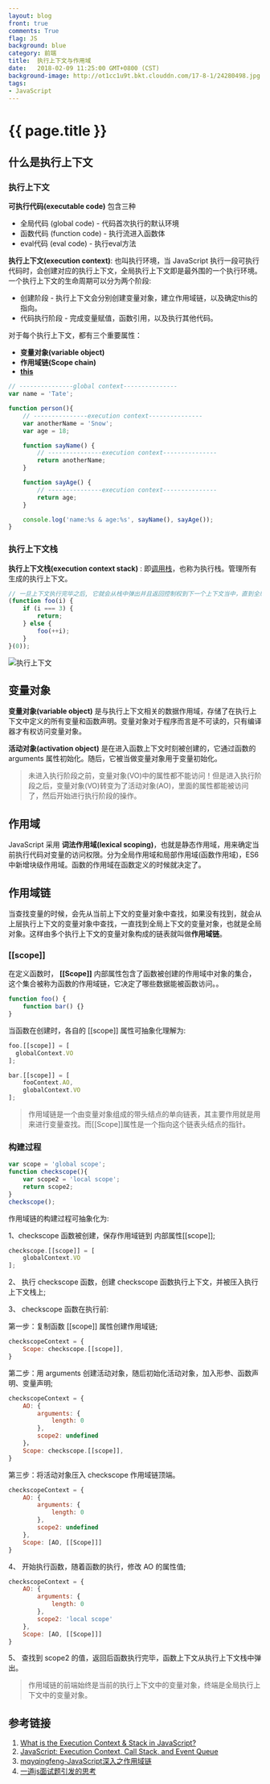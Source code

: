 ```yaml
---
layout: blog
front: true
comments: True
flag: JS
background: blue
category: 前端
title:  执行上下文与作用域
date:   2018-02-09 11:25:00 GMT+0800 (CST)
background-image: http://ot1cc1u9t.bkt.clouddn.com/17-8-1/24280498.jpg
tags:
- JavaScript
---
```

# {{ page.title }}

## 什么是执行上下文

### 执行上下文

**可执行代码(executable code)** 包含三种

* 全局代码 (global code) - 代码首次执行的默认环境
* 函数代码 (function code) - 执行流进入函数体
* eval代码 (eval code) - 执行eval方法

**执行上下文(execution context)**: 也叫执行环境，当 JavaScript 执行一段可执行代码时，会创建对应的执行上下文，全局执行上下文即是最外围的一个执行环境。一个执行上下文的生命周期可以分为两个阶段:

* 创建阶段 - 执行上下文会分别创建变量对象，建立作用域链，以及确定this的指向。
* 代码执行阶段 - 完成变量赋值，函数引用，以及执行其他代码。

对于每个执行上下文，都有三个重要属性：

* **变量对象(variable object)**
* **作用域链(Scope chain)**
* **[this]( {{site.url}}/2018/01/30/js-this.html )**

```js
// ---------------global context---------------
var name = 'Tate';

function person(){
    // ---------------execution context---------------
    var anotherName = 'Snow';
    var age = 18;

    function sayName() {
        // ---------------execution context---------------
        return anotherName;
    }

    function sayAge() {
        // ---------------execution context---------------
        return age;
    }

    console.log('name:%s & age:%s', sayName(), sayAge());
}
```

### 执行上下文栈

**执行上下文栈(execution context stack)** : 即[调用栈]( {{site.url}}/2018/02/05/js-event-loop.html )，也称为执行栈。管理所有生成的执行上下文。

```js
// 一旦上下文执行完毕之后, 它就会从栈中弹出并且返回控制权到下一个上下文当中，直到全局上下文又再次被访问。
(function foo(i) {
    if (i === 3) {
        return;
    } else {
        foo(++i);
    }
}(0));
```

![执行上下文](http://davidshariff.com/blog/wp-content/uploads/2012/06/es1.gif)

## 变量对象

**变量对象(variable object)** 是与执行上下文相关的数据作用域，存储了在执行上下文中定义的所有变量和函数声明。变量对象对于程序而言是不可读的，只有编译器才有权访问变量对象。

**活动对象(activation object)** 是在进入函数上下文时刻被创建的，它通过函数的 arguments 属性初始化。随后，它被当做变量对象用于变量初始化。

> 未进入执行阶段之前，变量对象(VO)中的属性都不能访问！但是进入执行阶段之后，变量对象(VO)转变为了活动对象(AO)，里面的属性都能被访问了，然后开始进行执行阶段的操作。

## 作用域

JavaScript 采用 **词法作用域(lexical scoping)**，也就是静态作用域，用来确定当前执行代码对变量的访问权限。分为全局作用域和局部作用域(函数作用域)，ES6中新增块级作用域。函数的作用域在函数定义的时候就决定了。

## 作用域链

当查找变量的时候，会先从当前上下文的变量对象中查找，如果没有找到，就会从上层执行上下文的变量对象中查找，一直找到全局上下文的变量对象，也就是全局对象。这样由多个执行上下文的变量对象构成的链表就叫做**作用域链**。

### [[scope]]

在定义函数时， **[[Scope]]** 内部属性包含了函数被创建的作用域中对象的集合，这个集合被称为函数的作用域链，它决定了哪些数据能被函数访问。。

```js
function foo() {
    function bar() {}
}
```

当函数在创建时，各自的 [[scope]] 属性可抽象化理解为:

```js
foo.[[scope]] = [
  globalContext.VO
];

bar.[[scope]] = [
    fooContext.AO,
    globalContext.VO
];
```

> 作用域链是一个由变量对象组成的带头结点的单向链表，其主要作用就是用来进行变量查找。而[[Scope]]属性是一个指向这个链表头结点的指针。

### 构建过程

```js
var scope = 'global scope';
function checkscope(){
    var scope2 = 'local scope';
    return scope2;
}
checkscope();
```

作用域链的构建过程可抽象化为:

1、checkscope 函数被创建，保存作用域链到 内部属性[[scope]];

```js
checkscope.[[scope]] = [
    globalContext.VO
];
```

2、 执行 checkscope 函数，创建 checkscope 函数执行上下文，并被压入执行上下文栈上;

3、 checkscope 函数在执行前:

第一步：复制函数 [[scope]] 属性创建作用域链;

```js
checkscopeContext = {
    Scope: checkscope.[[scope]],
}
```

第二步：用 arguments 创建活动对象，随后初始化活动对象，加入形参、函数声明、变量声明;

```js
checkscopeContext = {
    AO: {
        arguments: {
            length: 0
        },
        scope2: undefined
    }，
    Scope: checkscope.[[scope]],
}
```

第三步：将活动对象压入 checkscope 作用域链顶端。

```js
checkscopeContext = {
    AO: {
        arguments: {
            length: 0
        },
        scope2: undefined
    },
    Scope: [AO, [[Scope]]]
}
```

4、 开始执行函数，随着函数的执行，修改 AO 的属性值;

```js
checkscopeContext = {
    AO: {
        arguments: {
            length: 0
        },
        scope2: 'local scope'
    },
    Scope: [AO, [[Scope]]]
}
```

5、 查找到 scope2 的值，返回后函数执行完毕，函数上下文从执行上下文栈中弹出。

> 作用域链的前端始终是当前的执行上下文中的变量对象，终端是全局执行上下文中的变量对象。

## 参考链接

1. [What is the Execution Context & Stack in JavaScript?](http://davidshariff.com/blog/what-is-the-execution-context-in-javascript/)
1. [JavaScript: Execution Context, Call Stack, and Event Queue](https://medium.com/@Alexandra2XU/javascript-execution-context-call-stack-and-event-queue-d58b672d76f7)
1. [mqyqingfeng-JavaScript深入之作用域链](https://github.com/mqyqingfeng/Blog/issues/6)
1. [一道js面试题引发的思考](https://github.com/kuitos/kuitos.github.io/issues/18)